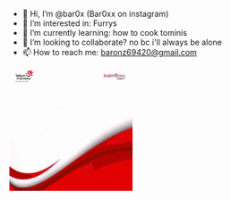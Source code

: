 - 👋 Hi, I’m @bar0x (Bar0xx on instagram)
- 👀 I’m interested in: Furrys
- 🌱 I’m currently learning: how to cook tominis
- 💞️ I’m looking to collaborate? no bc i'll always be alone
- 📫 How to reach me: baronz69420@gmail.com

![xd](IndiHome.gif)

<!---
--->
